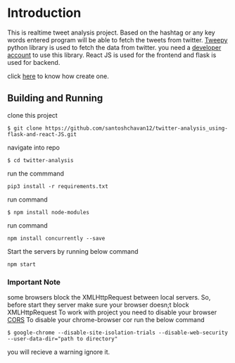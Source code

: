 # Introduction

This is realtime tweet analysis project.
Based on the hashtag or any key words entered program will be able to fetch the tweets from twitter.
[Tweepy](https://www.tweepy.org/) python library is used to fetch the data from twitter.
you need a [developer account](https://developer.twitter.com/en) to use this library.
React JS is used for the frontend and flask is used for backend.

click [here](https://developer.twitter.com/en/support/twitter-api/developer-account) to know how create one.
## Building and Running
clone this project 
```
$ git clone https://github.com/santoshchavan12/twitter-analysis_using-flask-and-react-JS.git
```
navigate into repo
```
$ cd twitter-analysis
```
run the commmand
```
pip3 install -r requirements.txt
```
run command 
```
$ npm install node-modules
```

run command 
```
npm install concurrently --save
```

Start the servers by running below command
```
npm start
```

### Important Note
some browsers block the XMLHttpRequest between local servers.
So, before start they server make sure your browser doesn;t block XMLHttpRequest
To work with project you need to disable your browser [CORS](https://developer.mozilla.org/en-US/docs/Web/HTTP/CORS) 
To disable your chrome-browser cor run the below command
```
$ google-chrome --disable-site-isolation-trials --disable-web-security --user-data-dir="path to directory"
```
you will recieve a warning ignore it.



